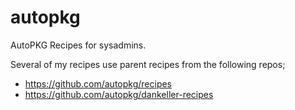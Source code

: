 autopkg
=======

AutoPKG Recipes for sysadmins.

Several of my recipes use parent recipes from the following repos;

*  https://github.com/autopkg/recipes
*  https://github.com/autopkg/dankeller-recipes
